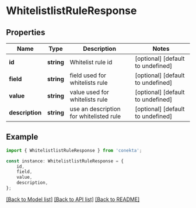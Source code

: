# WhitelistlistRuleResponse


## Properties

Name | Type | Description | Notes
------------ | ------------- | ------------- | -------------
**id** | **string** | Whitelist rule id | [optional] [default to undefined]
**field** | **string** | field used for whitelists rule | [optional] [default to undefined]
**value** | **string** | value used for whitelists rule | [optional] [default to undefined]
**description** | **string** | use an description for whitelisted rule | [optional] [default to undefined]

## Example

```typescript
import { WhitelistlistRuleResponse } from 'conekta';

const instance: WhitelistlistRuleResponse = {
    id,
    field,
    value,
    description,
};
```

[[Back to Model list]](../README.md#documentation-for-models) [[Back to API list]](../README.md#documentation-for-api-endpoints) [[Back to README]](../README.md)
